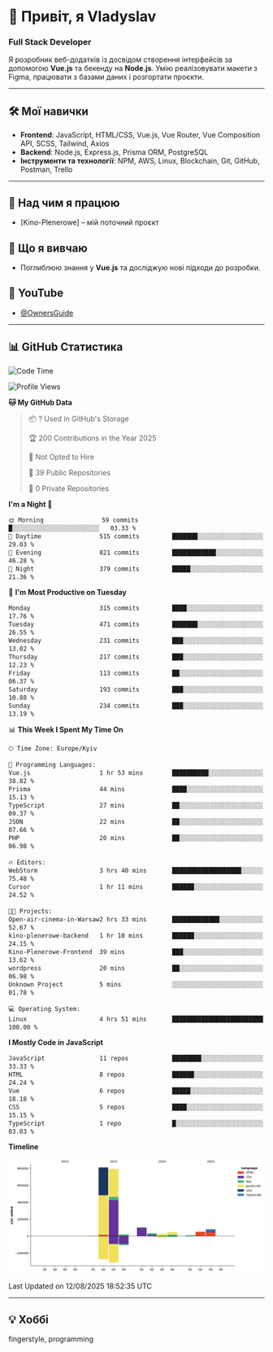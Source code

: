 # 👋 Привіт, я Vladyslav  
### Full Stack Developer  

Я розробник веб-додатків із досвідом створення інтерфейсів за допомогою **Vue.js** та бекенду на **Node.js**. Умію реалізовувати макети з Figma, працювати з базами даних і розгортати проєкти.

---

## 🛠 Мої навички  
- **Frontend**: JavaScript, HTML/CSS, Vue.js, Vue Router, Vue Composition API, SCSS, Tailwind, Axios  
- **Backend**: Node.js, Express.js, Prisma ORM, PostgreSQL  
- **Інструменти та технології**: NPM, AWS, Linux, Blockchain, Git, GitHub, Postman, Trello  

---

## 🔭 Над чим я працюю  
- [Kino-Plenerowe] – мій поточний проєкт

## 🌱 Що я вивчаю  
- Поглиблюю знання у **Vue.js** та досліджую нові підходи до розробки.

## 🎥 YouTube  
- [@OwnersGuide](https://www.youtube.com/@OwnersGuide-)
  
---

## 📊 GitHub Статистика  
<!--START_SECTION:waka-->
![Code Time](http://img.shields.io/badge/Code%20Time-61%20hrs%2012%20mins-blue)

![Profile Views](http://img.shields.io/badge/Profile%20Views-0-blue)

**🐱 My GitHub Data** 

> 📦 ? Used in GitHub's Storage 
 > 
> 🏆 200 Contributions in the Year 2025
 > 
> 🚫 Not Opted to Hire
 > 
> 📜 39 Public Repositories 
 > 
> 🔑 0 Private Repositories 
 > 
**I'm a Night 🦉** 

```text
🌞 Morning                59 commits          █░░░░░░░░░░░░░░░░░░░░░░░░   03.33 % 
🌆 Daytime                515 commits         ███████░░░░░░░░░░░░░░░░░░   29.03 % 
🌃 Evening                821 commits         ████████████░░░░░░░░░░░░░   46.28 % 
🌙 Night                  379 commits         █████░░░░░░░░░░░░░░░░░░░░   21.36 % 
```
📅 **I'm Most Productive on Tuesday** 

```text
Monday                   315 commits         ████░░░░░░░░░░░░░░░░░░░░░   17.76 % 
Tuesday                  471 commits         ███████░░░░░░░░░░░░░░░░░░   26.55 % 
Wednesday                231 commits         ███░░░░░░░░░░░░░░░░░░░░░░   13.02 % 
Thursday                 217 commits         ███░░░░░░░░░░░░░░░░░░░░░░   12.23 % 
Friday                   113 commits         ██░░░░░░░░░░░░░░░░░░░░░░░   06.37 % 
Saturday                 193 commits         ███░░░░░░░░░░░░░░░░░░░░░░   10.88 % 
Sunday                   234 commits         ███░░░░░░░░░░░░░░░░░░░░░░   13.19 % 
```


📊 **This Week I Spent My Time On** 

```text
🕑︎ Time Zone: Europe/Kyiv

💬 Programming Languages: 
Vue.js                   1 hr 53 mins        ██████████░░░░░░░░░░░░░░░   38.82 % 
Prisma                   44 mins             ████░░░░░░░░░░░░░░░░░░░░░   15.13 % 
TypeScript               27 mins             ██░░░░░░░░░░░░░░░░░░░░░░░   09.37 % 
JSON                     22 mins             ██░░░░░░░░░░░░░░░░░░░░░░░   07.66 % 
PHP                      20 mins             ██░░░░░░░░░░░░░░░░░░░░░░░   06.98 % 

🔥 Editors: 
WebStorm                 3 hrs 40 mins       ███████████████████░░░░░░   75.48 % 
Cursor                   1 hr 11 mins        ██████░░░░░░░░░░░░░░░░░░░   24.52 % 

🐱‍💻 Projects: 
Open-air-cinema-in-Warsaw2 hrs 33 mins       █████████████░░░░░░░░░░░░   52.67 % 
kino-plenerowe-backend   1 hr 10 mins        ██████░░░░░░░░░░░░░░░░░░░   24.15 % 
Kino-Plenerowe-Frontend  39 mins             ███░░░░░░░░░░░░░░░░░░░░░░   13.62 % 
wordpress                20 mins             ██░░░░░░░░░░░░░░░░░░░░░░░   06.98 % 
Unknown Project          5 mins              ░░░░░░░░░░░░░░░░░░░░░░░░░   01.78 % 

💻 Operating System: 
Linux                    4 hrs 51 mins       █████████████████████████   100.00 % 
```

**I Mostly Code in JavaScript** 

```text
JavaScript               11 repos            ████████░░░░░░░░░░░░░░░░░   33.33 % 
HTML                     8 repos             ██████░░░░░░░░░░░░░░░░░░░   24.24 % 
Vue                      6 repos             █████░░░░░░░░░░░░░░░░░░░░   18.18 % 
CSS                      5 repos             ████░░░░░░░░░░░░░░░░░░░░░   15.15 % 
TypeScript               1 repo              █░░░░░░░░░░░░░░░░░░░░░░░░   03.03 % 
```



**Timeline**

![Lines of Code chart](https://raw.githubusercontent.com/owner6/owner6/main/assets/bar_graph.png)


 Last Updated on 12/08/2025 18:52:35 UTC
<!--END_SECTION:waka-->




---

## 💡 Хоббі  
fingerstyle, programming  

